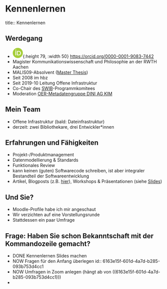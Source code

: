 # Kennenlernen
title:: Kennenlernen
## Werdegang
* ![ORCIDiD_icon32x32.gif](../assets/ORCIDiD_icon32x32_1633939078853_0.gif){:height 79, :width 50} https://orcid.org/0000-0001-9083-7442 
* Magister Kommunikationswissenschaft und Philosophie an der RWTH Aachen
* MALIS09-Absolvent ([Master Thesis](http://eprints.rclis.org/16175/))
* Seit 2008 im hbz
* Seit 2019-10 Leitung Offene Infrastruktur
* Co-Chair des [SWIB](https://swib.org)-Programmkomitees
* Moderation [OER-Metadatengruppe DINI AG KIM](https://wiki.dnb.de/display/DINIAGKIM/OER-Metadatengruppe)
## Mein Team
* Offene Infrastruktur (bald: Dateinfrastruktur)
* derzeit: zwei Bibliothekare, drei Entwickler\*innen
## Erfahrungen und Fähigkeiten
* Projekt-/Produktmanagement
* Datenmodellierung & Standards
* Funktionales Review
* kann keinen (guten) Softwarecode schreiben, ist aber integraler Bestandteil der Softwareentwicklung
* Artikel, Blogposts (z.B. [hier](https://blog.lobid.org/)), Workshops & Präsentationen (siehe [Slides](https://slides.lobid.org/))
## Und Sie?
* Moodle-Profile habe ich mir angeschaut
* Wir verzichten auf eine Vorstellungsrunde
* Stattdessen ein paar Umfrage
## Frage: Haben Sie schon Bekanntschaft mit der Kommandozeile gemacht?
- DONE Kennenlernen Slides machen
- NOW Fragen für den Anfang überlegen
  id:: 6163e15f-601d-4a7d-b285-093b753d4cc1
- NOW Umfragen in Zoom anlegen (hängt ab von ((6163e15f-601d-4a7d-b285-093b753d4cc1)))
-